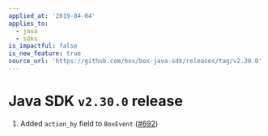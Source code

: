 ```yaml
---
applied_at: '2019-04-04'
applies_to:
  - java
  - sdks
is_impactful: false
is_new_feature: true
source_url: 'https://github.com/box/box-java-sdk/releases/tag/v2.30.0'
---
```


# Java SDK `v2.30.0` release

1. Added `action_by` field to `BoxEvent` ([#692](https://github.com/box/box-java-sdk/pull/692))